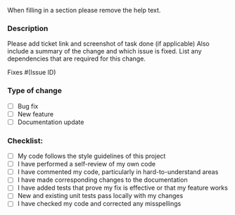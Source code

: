When filling in a section please remove the help text.

### Description

Please add ticket link and screenshot of task done (if applicable)
Also include a summary of the change and which issue is fixed.
List any dependencies that are required for this change.

Fixes #(Issue ID)

### Type of change

- [ ] Bug fix
- [ ] New feature
- [ ] Documentation update

### Checklist:

- [ ] My code follows the style guidelines of this project
- [ ] I have performed a self-review of my own code
- [ ] I have commented my code, particularly in hard-to-understand areas
- [ ] I have made corresponding changes to the documentation
- [ ] I have added tests that prove my fix is effective or that my feature works
- [ ] New and existing unit tests pass locally with my changes
- [ ] I have checked my code and corrected any misspellings
